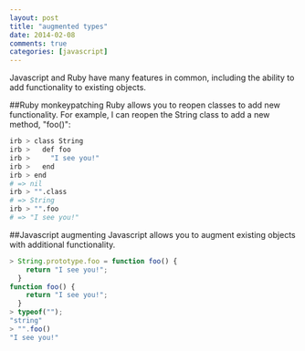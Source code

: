 ```yaml
---
layout: post
title: "augmented types"
date: 2014-02-08
comments: true
categories: [javascript]
---
```


Javascript and Ruby have many features in common, including the ability to add functionality to existing objects.
<!--more-->

##Ruby monkeypatching
Ruby allows you to reopen classes to add new functionality. For example, I can reopen the String class to add a new method, "foo()":

```bash
irb > class String
irb >   def foo
irb >     "I see you!"
irb >   end
irb > end
# => nil
irb > "".class
# => String
irb > "".foo
# => "I see you!"
```

##Javascript augmenting
Javascript allows you to augment existing objects with additional functionality.

```javascript
> String.prototype.foo = function foo() {
    return "I see you!";
  }
function foo() {
    return "I see you!";
  }
> typeof("");
"string"
> "".foo()
"I see you!"
```